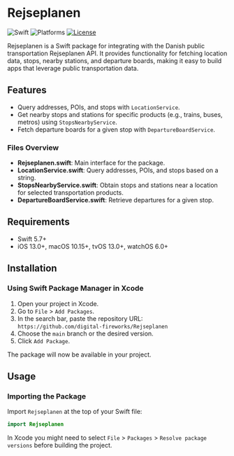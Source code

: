 # Rejseplanen

![Swift](https://img.shields.io/badge/Swift-5.7-orange.svg)
![Platforms](https://img.shields.io/badge/Platforms-iOS%20|%20macOS%20|%20tvOS%20|%20watchOS-lightgrey.svg)
[![License](https://img.shields.io/badge/License-MIT-lightgrey.svg)](LICENSE)

Rejseplanen is a Swift package for integrating with the Danish public transportation Rejseplanen API. It provides functionality for fetching location data, stops, nearby stations, and departure boards, making it easy to build apps that leverage public transportation data.

## Features

- Query addresses, POIs, and stops with `LocationService`.
- Get nearby stops and stations for specific products (e.g., trains, buses, metros) using `StopsNearbyService`.
- Fetch departure boards for a given stop with `DepartureBoardService`.

### Files Overview

- **Rejseplanen.swift**: Main interface for the package.
- **LocationService.swift**: Query addresses, POIs, and stops based on a string.
- **StopsNearbyService.swift**: Obtain stops and stations near a location for selected transportation products.
- **DepartureBoardService.swift**: Retrieve departures for a given stop.

## Requirements

- Swift 5.7+
- iOS 13.0+, macOS 10.15+, tvOS 13.0+, watchOS 6.0+

## Installation

### Using Swift Package Manager in Xcode

1. Open your project in Xcode.
2. Go to `File` > `Add Packages`.
3. In the search bar, paste the repository URL: `https://github.com/digital-fireworks/Rejseplanen`
4. Choose the `main` branch or the desired version.
5. Click `Add Package`.

The package will now be available in your project.

## Usage

### Importing the Package

Import `Rejseplanen` at the top of your Swift file:

```swift
import Rejseplanen
```

In Xcode you might need to select `File` > `Packages` > `Resolve package versions` before building the project. 
